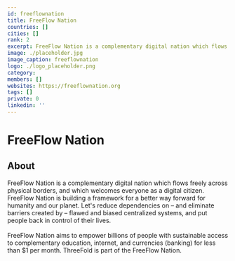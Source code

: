 ```yaml
---
id: freeflownation
title: FreeFlow Nation
countries: []
cities: []
rank: 2
excerpt: FreeFlow Nation is a complementary digital nation which flows freely across physical borders, and which welcomes everyone as a digital citizen.
image: ./placeholder.jpg
image_caption: freeflownation
logo: ./logo_placeholder.png
category:
members: []
websites: https://freeflownation.org
tags: []
private: 0
linkedin: ''
---
```


# FreeFlow Nation

## About

FreeFlow Nation is a complementary digital nation which flows freely across physical borders, and which welcomes everyone as a digital citizen. FreeFlow Nation is building a framework for a better way forward for humanity and our planet.  Let's reduce dependencies on – and eliminate barriers created by – flawed and biased centralized systems, and put people back in control of their lives.
<br/>
<br/>
FreeFlow Nation aims to empower billions of people with sustainable access to complementary education, internet, and currencies (banking) for less than $1 per month. ThreeFold is part of the FreeFlow Nation.

<!-- ## Mission

## Impact

## Powered by ThreeFold

## Join saving our planet! -->


<!-- ## Support this project

## TFGrid Solution

### Roadmap -->



